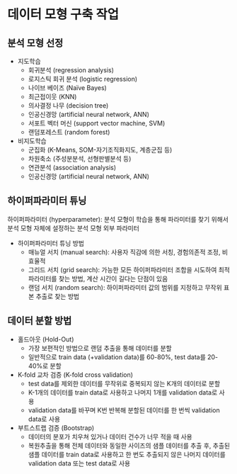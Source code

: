 # 데이터 모형 구축 작업

## 분석 모형 선정
* 지도학습
    * 회귀분석 (regression analysis)
    * 로지스틱 회귀 분석 (logistic regression)
    * 나이브 베이즈 (Naïve Bayes)
    * 최근접이웃 (KNN)
    * 의사결정 나무 (decision tree)
    * 인공신경망 (artificial neural network, ANN)
    * 서포트 벡터 머신 (support vector machine, SVM)
    * 랜덤포레스트 (random forest)
* 비지도학습
    * 군집화 (K-Means, SOM-자기조직화지도, 계층군집 등)
    * 차원축소 (주성분분석, 선형판별분석 등)
    * 연관분석 (association analysis)
    * 인공신경망 (artificial neural network, ANN)

## 하이퍼파라미터 튜닝
하이퍼파라미터 (hyperparameter): 분석 모형이 학습을 통해 파라미터를 찾기 위해서 분석 모형 자체에 설정하는 분석 모형 외부 파라미터
* 하이퍼파라미터 튜닝 방법
    * 매뉴얼 서치 (manual search): 사용자 직감에 의한 서칭, 경험의존적 조정, 비효율적
    * 그리드 서치 (grid search): 가능한 모든 하이퍼파라미터 조합을 시도하여 최적 파라미터를 찾는 방법, 계산 시간이 길다는 단점이 있음
    * 랜덤 서치 (random search): 하이퍼파라미터 값의 범위를 지정하고 무작위 표본 추출로 찾는 방법

## 데이터 분할 방법
* 홀드아웃 (Hold-Out)
    * 가장 보편적인 방법으로 랜덤 추출을 통해 데이터를 분할
    * 일반적으로 train data (+validation data)를 60-80%, test data를 20-40%로 분할
* K-fold 교차 검증 (K-fold cross validation)
    * test data를 제외한 데이터를 무작위로 중복되지 않는 K개의 데이터로 분할
    * K-1개의 데이터를 train data로 사용하고 나머지 1개를 validation data로 사용
    * validation data를 바꾸며 K번 반복해 분할된 데이터를 한 번씩 validation data로 사용
* 부트스트랩 검증 (Bootstrap)
    * 데이터의 분포가 치우쳐 있거나 데이터 건수가 너무 적을 때 사용
    * 복원추출을 통해 전체 데이터와 동일한 사이즈의 샘플 데이터를 추출 후, 추출된 샘플 데이터를 train data로 사용하고 한 번도 추출되지 않은 나머지 데이터를 validation data 또는 test data로 사용